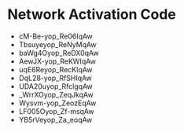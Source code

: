 # Network Activation Code
* cM-Be-yop_Re06IqAw
* Tbsuyeyop_ReNyMqAw
* baWg4Oyop_ReDX0qAw
* AewJX-yop_ReKWIqAw
* uqE6Reyop_RecKIqAw
* DqL28-yop_RfSHIqAw
* UDA20uyop_RfclgqAw
* _WrrXOyop_ZeqJkqAw
* Wysvm-yop_ZeozEqAw
* LF005Oyop_Zf-msqAw
* YB5rVeyop_Za_eoqAw